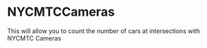 # NYCMTCCameras
This will allow you to count the number of cars at intersections with NYCMTC Cameras
